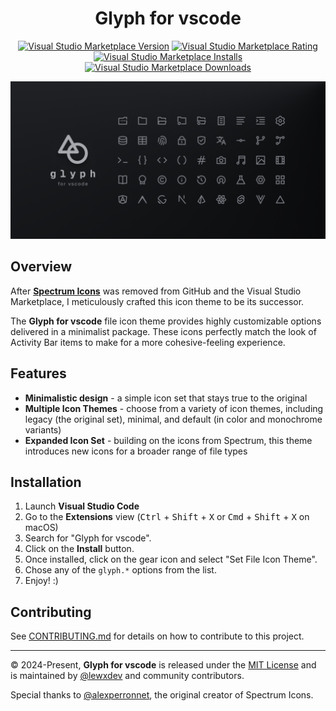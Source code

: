 <div align="center">

# Glyph for vscode

[![Visual Studio Marketplace Version](https://img.shields.io/visual-studio-marketplace/v/lewxdev.vscode-glyph?include_prereleases&style=flat-square&labelColor=1B1D23&color=007ACC)](https://marketplace.visualstudio.com/items?itemName=lewxdev.vscode-glyph&ssr=false#version-history)
[![Visual Studio Marketplace Rating](https://img.shields.io/visual-studio-marketplace/r/lewxdev.vscode-glyph?style=flat-square&labelColor=1B1D23&color=007ACC)](https://marketplace.visualstudio.com/items?itemName=lewxdev.vscode-glyph&ssr=false#review-details)
[![Visual Studio Marketplace Installs](https://img.shields.io/visual-studio-marketplace/i/lewxdev.vscode-glyph?style=flat-square&label=Installs&labelColor=1B1D23&color=007ACC)](https://marketplace.visualstudio.com/items?itemName=lewxdev.vscode-glyph)
[![Visual Studio Marketplace Downloads](https://img.shields.io/visual-studio-marketplace/d/lewxdev.vscode-glyph?style=flat-square&label=Downloads&labelColor=1B1D23&color=007ACC)](https://marketplace.visualstudio.com/items?itemName=lewxdev.vscode-glyph)

</div>

![Social preview](https://github.com/lewxdev/vscode-glyph/raw/HEAD/static/social-preview.png)

## Overview

After [**Spectrum Icons**](https://github.com/lewxdev/vscode-glyph/blob/HEAD/static/spectrum-legacy.png) was removed from
GitHub and the Visual Studio Marketplace, I meticulously crafted this icon theme
to be its successor.

The **Glyph for vscode** file icon theme provides highly customizable options
delivered in a minimalist package. These icons perfectly match the look of
Activity Bar items to make for a more cohesive-feeling experience.

## Features

- **Minimalistic design** - a simple icon set that stays true to the original
- **Multiple Icon Themes** - choose from a variety of icon themes, including
  legacy (the original set), minimal, and default (in color and monochrome
  variants)
- **Expanded Icon Set** - building on the icons from Spectrum, this theme
  introduces new icons for a broader range of file types

## Installation

<!-- TODO: Add alternative installation methods (e.g. vsix, cli, etc.) -->

1. Launch **Visual Studio Code**
1. Go to the **Extensions** view (<kbd>Ctrl</kbd> + <kbd>Shift</kbd> +
   <kbd>X</kbd> or <kbd>Cmd</kbd> + <kbd>Shift</kbd> + <kbd>X</kbd> on macOS)
1. Search for "Glyph for vscode".
1. Click on the **Install** button.
1. Once installed, click on the gear icon and select "Set File Icon Theme".
1. Chose any of the `glyph.*` options from the list.
1. Enjoy! :)

## Contributing

See [CONTRIBUTING.md](https://github.com/lewxdev/vscode-glyph/blob/HEAD/CONTRIBUTING.md) for details on how to contribute to this
project.

---

&copy; 2024-Present, **Glyph for vscode** is released under the
[MIT License](https://github.com/lewxdev/vscode-glyph/blob/HEAD/LICENSE.md) and is maintained by
[@lewxdev](https://github.com/lewxdev) and community contributors.

Special thanks to [@alexperronnet](https://github.com/alexperronnet), the
original creator of Spectrum Icons.
